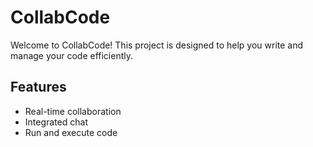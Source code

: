 # CollabCode

Welcome to CollabCode! This project is designed to help you write and manage your code efficiently.

## Features

- Real-time collaboration
- Integrated chat
- Run and execute code


